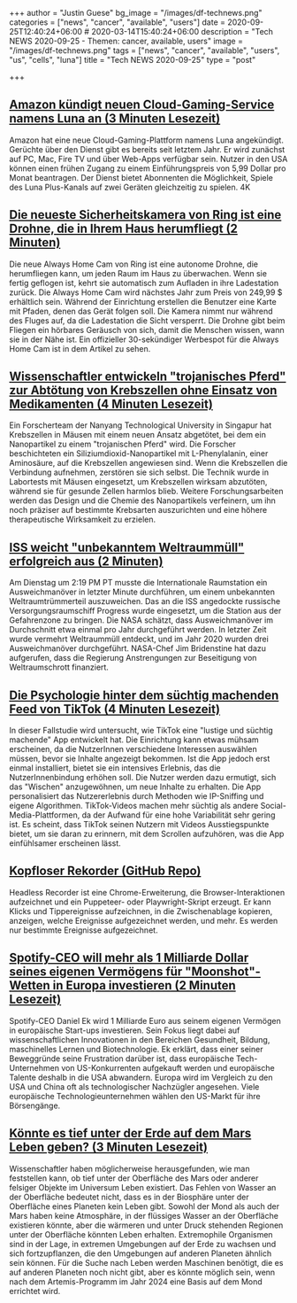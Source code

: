 +++
author = "Justin Guese"
bg_image = "/images/df-technews.png"
categories = ["news", "cancer", "available", "users"]
date = 2020-09-25T12:40:24+06:00 # 2020-03-14T15:40:24+06:00
description = "Tech NEWS 2020-09-25 - Themen: cancer, available, users"
image = "/images/df-technews.png"
tags = ["news", "cancer", "available", "users", "us", "cells", "luna"]
title = "Tech NEWS 2020-09-25"
type = "post"

+++

## [Amazon kündigt neuen Cloud-Gaming-Service namens Luna an (3 Minuten Lesezeit)](https://www.theverge.com/2020/9/24/21451371/amazon-luna-cloud-gaming-service-twitch-alexa-controller?scrolla=5eb6d68b7fedc32c19ef33b4/1/01000174c4be6996-9665000b-1875-4e0c-9e75-0e52cb15b4c3-000000/n-f4AejG4ZfcCrS06GC-QGvnThgFb4zCj1GR2hwah_E=160)

 Amazon hat eine neue Cloud-Gaming-Plattform namens Luna angekündigt. Gerüchte über den Dienst gibt es bereits seit letztem Jahr. Er wird zunächst auf PC, Mac, Fire TV und über Web-Apps verfügbar sein. Nutzer in den USA können einen frühen Zugang zu einem Einführungspreis von 5,99 Dollar pro Monat beantragen. Der Dienst bietet Abonnenten die Möglichkeit, Spiele des Luna Plus-Kanals auf zwei Geräten gleichzeitig zu spielen. 4K

## [Die neueste Sicherheitskamera von Ring ist eine Drohne, die in Ihrem Haus herumfliegt (2 Minuten)](https://www.theverge.com/2020/9/24/21453709/ring-always-home-cam-indoor-drone-security-camera-price-specs-features-amazon/1/01000174c4be6996-9665000b-1875-4e0c-9e75-0e52cb15b4c3-000000/Ow-f5eFPjhxYLiGkwsKyEhXNXzIFCQHucFyVzvJazlM=160)

 Die neue Always Home Cam von Ring ist eine autonome Drohne, die herumfliegen kann, um jeden Raum im Haus zu überwachen. Wenn sie fertig geflogen ist, kehrt sie automatisch zum Aufladen in ihre Ladestation zurück. Die Always Home Cam wird nächstes Jahr zum Preis von 249,99 $ erhältlich sein. Während der Einrichtung erstellen die Benutzer eine Karte mit Pfaden, denen das Gerät folgen soll. Die Kamera nimmt nur während des Fluges auf, da die Ladestation die Sicht versperrt. Die Drohne gibt beim Fliegen ein hörbares Geräusch von sich, damit die Menschen wissen, wann sie in der Nähe ist. Ein offizieller 30-sekündiger Werbespot für die Always Home Cam ist in dem Artikel zu sehen.

## [Wissenschaftler entwickeln "trojanisches Pferd" zur Abtötung von Krebszellen ohne Einsatz von Medikamenten (4 Minuten Lesezeit)](https://phys.org/news/2020-09-scientists-trojan-horse-approach-cancer.html/1/01000174c4be6996-9665000b-1875-4e0c-9e75-0e52cb15b4c3-000000/oDOPtJ3v7RIxMP9LLH5T6qJlATnY_fiiw3IZag6lVbA=160)

 Ein Forscherteam der Nanyang Technological University in Singapur hat Krebszellen in Mäusen mit einem neuen Ansatz abgetötet, bei dem ein Nanopartikel zu einem "trojanischen Pferd" wird. Die Forscher beschichteten ein Siliziumdioxid-Nanopartikel mit L-Phenylalanin, einer Aminosäure, auf die Krebszellen angewiesen sind. Wenn die Krebszellen die Verbindung aufnehmen, zerstören sie sich selbst. Die Technik wurde in Labortests mit Mäusen eingesetzt, um Krebszellen wirksam abzutöten, während sie für gesunde Zellen harmlos blieb. Weitere Forschungsarbeiten werden das Design und die Chemie des Nanopartikels verfeinern, um ihn noch präziser auf bestimmte Krebsarten auszurichten und eine höhere therapeutische Wirksamkeit zu erzielen.

## [ISS weicht "unbekanntem Weltraummüll" erfolgreich aus (2 Minuten)](https://www.cnet.com/news/iss-successfully-dodges-unknown-piece-of-space-debris//1/01000174c4be6996-9665000b-1875-4e0c-9e75-0e52cb15b4c3-000000/xNgZwjpmTu4Is3Lniws5CZ97ymP8FSIv_8ohRH8ANcM=160)

 Am Dienstag um 2:19 PM PT musste die Internationale Raumstation ein Ausweichmanöver in letzter Minute durchführen, um einem unbekannten Weltraumtrümmerteil auszuweichen. Das an die ISS angedockte russische Versorgungsraumschiff Progress wurde eingesetzt, um die Station aus der Gefahrenzone zu bringen. Die NASA schätzt, dass Ausweichmanöver im Durchschnitt etwa einmal pro Jahr durchgeführt werden. In letzter Zeit wurde vermehrt Weltraummüll entdeckt, und im Jahr 2020 wurden drei Ausweichmanöver durchgeführt. NASA-Chef Jim Bridenstine hat dazu aufgerufen, dass die Regierung Anstrengungen zur Beseitigung von Weltraumschrott finanziert.

## [Die Psychologie hinter dem süchtig machenden Feed von TikTok (4 Minuten Lesezeit)](https://growth.design/case-studies/tiktok-feed-psychology//1/01000174c4be6996-9665000b-1875-4e0c-9e75-0e52cb15b4c3-000000/ELypUTDqTnqdKRPKP-O3bls7EZR_uwquO-yOctL1veQ=160)

 In dieser Fallstudie wird untersucht, wie TikTok eine "lustige und süchtig machende" App entwickelt hat. Die Einrichtung kann etwas mühsam erscheinen, da die NutzerInnen verschiedene Interessen auswählen müssen, bevor sie Inhalte angezeigt bekommen. Ist die App jedoch erst einmal installiert, bietet sie ein intensives Erlebnis, das die NutzerInnenbindung erhöhen soll. Die Nutzer werden dazu ermutigt, sich das "Wischen" anzugewöhnen, um neue Inhalte zu erhalten. Die App personalisiert das Nutzererlebnis durch Methoden wie IP-Sniffing und eigene Algorithmen. TikTok-Videos machen mehr süchtig als andere Social-Media-Plattformen, da der Aufwand für eine hohe Variabilität sehr gering ist. Es scheint, dass TikTok seinen Nutzern mit Videos Ausstiegspunkte bietet, um sie daran zu erinnern, mit dem Scrollen aufzuhören, was die App einfühlsamer erscheinen lässt.

## [Kopfloser Rekorder (GitHub Repo)](https://github.com/checkly/headless-recorder/1/01000174c4be6996-9665000b-1875-4e0c-9e75-0e52cb15b4c3-000000/wLWFJ2go8ETF8IG_V7zr1bDLmAOFXxd7XR21SLoXU8A=160)

 Headless Recorder ist eine Chrome-Erweiterung, die Browser-Interaktionen aufzeichnet und ein Puppeteer- oder Playwright-Skript erzeugt. Er kann Klicks und Tippereignisse aufzeichnen, in die Zwischenablage kopieren, anzeigen, welche Ereignisse aufgezeichnet werden, und mehr. Es werden nur bestimmte Ereignisse aufgezeichnet.

## [Spotify-CEO will mehr als 1 Milliarde Dollar seines eigenen Vermögens für "Moonshot"-Wetten in Europa investieren (2 Minuten Lesezeit)](https://www.cnbc.com/2020/09/24/spotify-ceo-to-invest-over-1-billion-for-moonshot-bets-in-europe.html/1/01000174c4be6996-9665000b-1875-4e0c-9e75-0e52cb15b4c3-000000/KjRYmRVXLiznFUVmO0rA1E3mQmNyikMUPTJiDaDqczw=160)

 Spotify-CEO Daniel Ek wird 1 Milliarde Euro aus seinem eigenen Vermögen in europäische Start-ups investieren. Sein Fokus liegt dabei auf wissenschaftlichen Innovationen in den Bereichen Gesundheit, Bildung, maschinelles Lernen und Biotechnologie. Ek erklärt, dass einer seiner Beweggründe seine Frustration darüber ist, dass europäische Tech-Unternehmen von US-Konkurrenten aufgekauft werden und europäische Talente deshalb in die USA abwandern. Europa wird im Vergleich zu den USA und China oft als technologischer Nachzügler angesehen. Viele europäische Technologieunternehmen wählen den US-Markt für ihre Börsengänge.

## [Könnte es tief unter der Erde auf dem Mars Leben geben? (3 Minuten Lesezeit)](https://phys.org/news/2020-09-life-deep-underground-mars.html/1/01000174c4be6996-9665000b-1875-4e0c-9e75-0e52cb15b4c3-000000/kZPRm-5NSh59Beop3jH3fFR_2x04YHPMRdKR-yjeJS8=160)

 Wissenschaftler haben möglicherweise herausgefunden, wie man feststellen kann, ob tief unter der Oberfläche des Mars oder anderer felsiger Objekte im Universum Leben existiert. Das Fehlen von Wasser an der Oberfläche bedeutet nicht, dass es in der Biosphäre unter der Oberfläche eines Planeten kein Leben gibt. Sowohl der Mond als auch der Mars haben keine Atmosphäre, in der flüssiges Wasser an der Oberfläche existieren könnte, aber die wärmeren und unter Druck stehenden Regionen unter der Oberfläche könnten Leben erhalten. Extremophile Organismen sind in der Lage, in extremen Umgebungen auf der Erde zu wachsen und sich fortzupflanzen, die den Umgebungen auf anderen Planeten ähnlich sein können. Für die Suche nach Leben werden Maschinen benötigt, die es auf anderen Planeten noch nicht gibt, aber es könnte möglich sein, wenn nach dem Artemis-Programm im Jahr 2024 eine Basis auf dem Mond errichtet wird.

